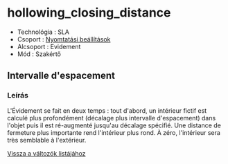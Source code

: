 # hollowing\_closing\_distance

* Technológia : SLA
* Csoport : [Nyomtatási beállítások](../sla_printer/sla_parameters.md)
* Alcsoport : Evidement
* Mód : Szakértő

## Intervalle d'espacement

### Leírás

L'Évidement se fait en deux temps : tout d'abord, un intérieur fictif est calculé plus profondément \(décalage plus intervalle d'espacement\) dans l'objet puis il est ré-augmenté jusqu'au décalage spécifié. Une distance de fermeture plus importante rend l'intérieur plus rond. À zéro, l'intérieur sera très semblable à l'extérieur.

[Vissza a változók listájához](../../variable_list)

